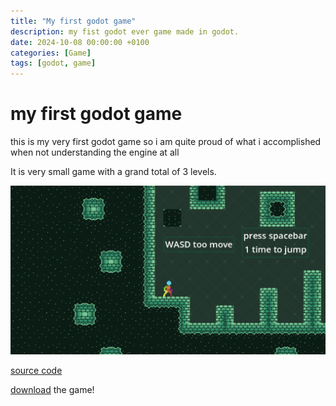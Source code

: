 ```yaml
---
title: "My first godot game"
description: my fist godot ever game made in godot.
date: 2024-10-08 00:00:00 +0100
categories: [Game]
tags: [godot, game]
---
```


# my first godot game

this is my very first godot game so i am quite proud of what i accomplished when not understanding the engine at all

It is very small game with a grand total of 3 levels.

![me](/assets/img/post/first-godot-game.png)

[source code](https://github.com/DeanLemans/2d-platformer-godot)

[download](https://github.com/DeanLemans/2d-platformer-godot/releases) the game!